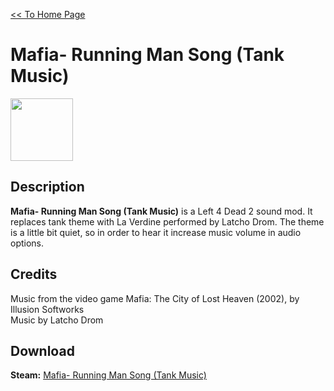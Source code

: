 [<< To Home Page](https://gekusite.github.io/Geku/)
# Mafia- Running Man Song (Tank Music)

<img src="https://steamuserimages-a.akamaihd.net/ugc/915791366397696164/6D04CF9AB00EF2EC0D5EE1FE1ABEEDF914236CED/" width="100" height="100">

## Description
**Mafia- Running Man Song (Tank Music)** is a Left 4 Dead 2 sound mod. It replaces tank theme with La Verdine performed by Latcho Drom. The theme is a little bit quiet, so in order to hear it increase music volume in audio options.

## Credits
Music from the video game Mafia: The City of Lost Heaven (2002), by Illusion Softworks <br/>
Music by Latcho Drom

## Download

 **Steam:** [Mafia- Running Man Song (Tank Music)](https://steamcommunity.com/sharedfiles/filedetails/?id=233850949)
